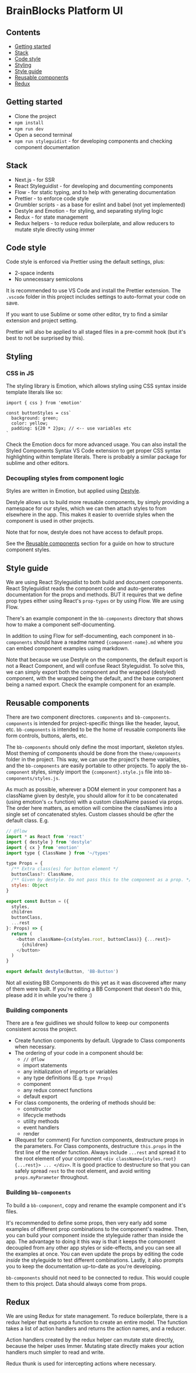 # BrainBlocks Platform UI

## Contents

- [Getting started](#getting-started)
- [Stack](#stack)
- [Code style](#code-style)
- [Styling](#styling)
- [Style guide](#style-guide)
- [Reusable components](#reusable-components)
- [Redux](#redux)

## Getting started

- Clone the project
- `npm install`
- `npm run dev`
- Open a second terminal
- `npm run styleguidist` - for developing components and checking component documentation

## Stack

- Next.js - for SSR
- React Styleguidist - for developing and documenting components
- Flow - for static typing, and to help with generating documentation
- Prettier - to enforce code style
- Grumbler scripts - as a base for eslint and babel (not yet implemented)
- Destyle and Emotion - for styling, and separating styling logic
- Redux - for state management
- Redux helpers - to reduce redux boilerplate, and allow reducers to mutate style directly using immer

## Code style

Code style is enforced via Prettier using the default settings, plus:

- 2-space indents
- No unnecessary semicolons

It is recommended to use VS Code and install the Prettier extension. The `.vscode` folder in this project includes settings to auto-format your code on save.

If you want to use Sublime or some other editor, try to find a similar extension and project setting.

Prettier will also be applied to all staged files in a pre-commit hook (but it's best to not be surprised by this).

## Styling

### CSS in JS

The styling library is Emotion, which allows styling using CSS syntax inside template literals like so:

    import { css } from 'emotion'

    const buttonStyles = css`
      background: green;
      color: yellow;
      padding: ${20 * 2}px; // <-- use variables etc
    `

Check the Emotion docs for more advanced usage. You can also install the Styled Components Syntax VS Code extension to get proper CSS syntax highlighting within template literals. There is probably a similar package for sublime and other editors.

### Decoupling styles from component logic

Styles are written in Emotion, but applied using [Destyle](https://github.com/syntropy-ai/destyle).

Destyle allows us to build more reusable components, by simply providing a namespace for our styles, which we can then attach styles to from elsewhere in the app. This makes it easier to override styles when the component is used in other projects.

Note that for now, destyle does not have access to default props.

See the [Reusable components](#reusable-components) section for a guide on how to structure component styles.

## Style guide

We are using React Styleguidist to both build and document components. React Styleguidist reads the component code and auto-generates documentation for the props and methods. BUT it requires that we define prop types either using React's `prop-types` or by using Flow. We are using Flow.

There's an example component in the `bb-components` directory that shows how to make a component self-documenting.

In addition to using Flow for self-documenting, each component in `bb-components` should have a readme named `{component-name}.md` where you can embed component examples using markdown.

Note that because we use Destyle on the components, the default export is not a React Component, and will confuse React Styleguidist. To solve this, we can simply export both the component and the wrapped (destyled) component, with the wrapped being the default, and the base component being a named export. Check the example component for an example.

## Reusable components

There are two component directores. `components` and `bb-components`. `components` is intended for project-specific things like the header, layout, etc. `bb-components` is intended to be the home of reusable components like form controls, buttons, alerts, etc.

The `bb-components` should only define the most important, skeleton styles. Most theming of components should be done from the `theme/components` folder in the project. This way, we can use the project's theme variables, and the `bb-components` are easily portable to other projects. To apply the `bb-component` styles, simply import the `{component}.style.js` file into `bb-components/styles.js`.

As much as possible, wherever a DOM element in your component has a className given by destyle, you should allow for it to be concatenated (using emotion's `cx` function) with a custom className passed via props. The order here matters, as emotion will combine the classNames into a single set of concatenated styles. Custom classes should be _after_ the default class. E.g.

```js
// @flow
import * as React from 'react'
import { destyle } from 'destyle'
import { cx } from 'emotion'
import type { ClassName } from '~/types'

type Props = {
  /** Extra class(es) for button element */
  buttonClass?: ClassName,
  /** Given by destyle. Do not pass this to the component as a prop. */
  styles: Object
}

export const Button = ({
  styles,
  children
  buttonClass,
  ...rest
}: Props) => {
  return (
    <button className={cx(styles.root, buttonClass)} {...rest}>
      {children}
    </button>
  )
}

export default destyle(Button, 'BB-Button')
```

Not all existing BB Components do this yet as it was discovered after many of them were built. If you're editing a BB Component that doesn't do this, please add it in while you're there :)

### Building components

There are a few guidlines we should follow to keep our components consistent across the project.

- Create function components by default. Upgrade to Class components when necessary.
- The ordering of your code in a component should be:
  - `// @flow`
  - import statements
  - any initialization of imports or variables
  - any type definitions (E.g. `type Props`)
  - component
  - any redux connect functions
  - default export
- For class components, the ordering of methods should be:
  - constructor
  - lifecycle methods
  - utility methods
  - event handlers
  - render
- (Request for comment) For function components, destructure props in the parameters. For Class components, destructure `this.props` in the first line of the render function. Always include `...rest` and spread it to the root element of your component `<div className={styles.root} {...rest}> ... </div>`. It is good practice to destructure so that you can safely spread `rest` to the root element, and avoid writing `props.myParameter` throughout.

### Building `bb-components`

To build a `bb-component`, copy and rename the example component and it's files.

It's recommended to define some props, then very early add some examples of different prop combinations to the component's readme. Then, you can build your component inside the styleguide rather than inside the app. The advantage to doing it this way is that it keeps the component decoupled from any other app styles or side-effects, and you can see all the examples at once. You can even update the props by editing the code _inside_ the styleguide to test different combinations. Lastly, it also prompts you to keep the documentation up-to-date as you're developing.

`bb-components` should not need to be connected to redux. This would couple them to this project. Data should always come from props.

## Redux

We are using Redux for state management. To reduce boilerplate, there is a redux helper that exports a function to create an entire model. The function takes a list of action handlers and returns the action names, and a reducer.

Action handlers created by the redux helper can mutate state directly, because the helper uses Immer. Mutating state directly makes your action handlers much simpler to read and write.

Redux thunk is used for intercepting actions where necessary.
